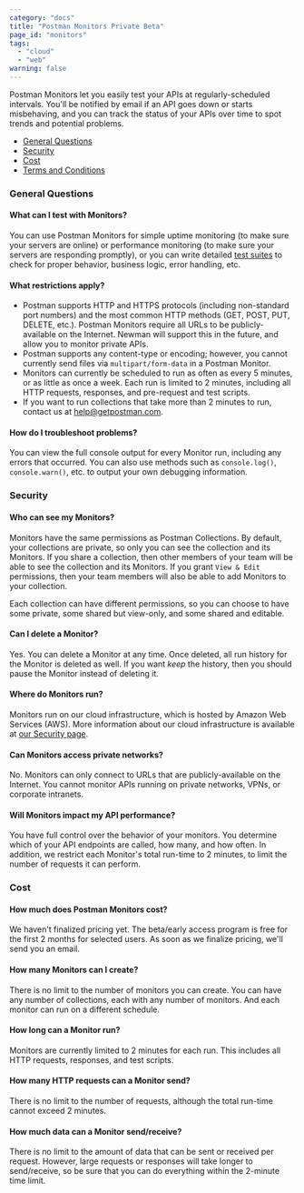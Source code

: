 ```yaml
---
category: "docs"
title: "Postman Monitors Private Beta"
page_id: "monitors"
tags: 
  - "cloud"
  - "web"
warning: false
---
```


Postman Monitors let you easily test your APIs at regularly-scheduled intervals. You'll be notified by email if an API goes down or starts misbehaving, and you can track the status of your APIs over time to spot trends and potential problems.

* [General Questions][0]
* [Security][1]
* [Cost][2]
* [Terms and Conditions][3]

### **General Questions**

#### What can I test with Monitors?

You can use Postman Monitors for simple uptime monitoring (to make sure your servers are online) or performance monitoring (to make sure your servers are responding promptly), or you can write detailed [test suites][4] to check for proper behavior, business logic, error handling, etc.

#### What restrictions apply?

* Postman supports HTTP and HTTPS protocols (including non-standard port numbers) and the most common HTTP methods (GET, POST, PUT, DELETE, etc.). Postman Monitors require all URLs to be publicly-available on the Internet. Newman will support this in the future, and allow you to monitor private APIs.
* Postman supports any content-type or encoding; however, you cannot currently send files via `multipart/form-data` in a Postman Monitor.
* Monitors can currently be scheduled to run as often as every 5 minutes, or as little as once a week. Each run is limited to 2 minutes, including all HTTP requests, responses, and pre-request and test scripts.
* If you want to run collections that take more than 2 minutes to run, contact us at [help@getpostman.com][5].

#### How do I troubleshoot problems?

You can view the full console output for every Monitor run, including any errors that occurred. You can also use methods such as `console.log()`, `console.warn()`, etc. to output your own debugging information.

### **Security**

#### Who can see my Monitors?

Monitors have the same permissions as Postman Collections. By default, your collections are private, so only you can see the collection and its Monitors. If you share a collection, then other members of your team will be able to see the collection and its Monitors. If you grant `View & Edit` permissions, then your team members will also be able to add Monitors to your collection.

Each collection can have different permissions, so you can choose to have some private, some shared but view-only, and some shared and editable.

#### Can I delete a Monitor?

Yes. You can delete a Monitor at any time. Once deleted, all run history for the Monitor is deleted as well. If you want _keep_ the history, then you should pause the Monitor instead of deleting it.

#### Where do Monitors run?

Monitors run on our cloud infrastructure, which is hosted by Amazon Web Services (AWS). More information about our cloud infrastructure is available at [our Security page][6].

#### Can Monitors access private networks?

No. Monitors can only connect to URLs that are publicly-available on the Internet. You cannot monitor APIs running on private networks, VPNs, or corporate intranets.

#### Will Monitors impact my API performance?

You have full control over the behavior of your monitors. You determine which of your API endpoints are called, how many, and how often. In addition, we restrict each Monitor's total run-time to 2 minutes, to limit the number of requests it can perform.

### **Cost**

#### How much does Postman Monitors cost?

We haven't finalized pricing yet. The beta/early access program is free for the first 2 months for selected users. As soon as we finalize pricing, we'll send you an email.

#### How many Monitors can I create?

There is no limit to the number of monitors you can create. You can have any number of collections, each with any number of monitors. And each monitor can run on a different schedule.

#### How long can a Monitor run?

Monitors are currently limited to 2 minutes for each run. This includes all HTTP requests, responses, and test scripts.

#### How many HTTP requests can a Monitor send?

There is no limit to the number of requests, although the total run-time cannot exceed 2 minutes.

#### How much data can a Monitor send/receive?

There is no limit to the amount of data that can be sent or received per request. However, large requests or responses will take longer to send/receive, so be sure that you can do everything within the 2-minute time limit.


[0]: https://www.getpostman.com/#general
[1]: https://www.getpostman.com/#security
[2]: https://www.getpostman.com/#cost
[3]: https://www.getpostman.com/licenses/postman_monitors_addendum
[4]: https://www.getpostman.com/docs/writing_tests
[5]: mailto:help@getpostman.com
[6]: https://www.getpostman.com/security
